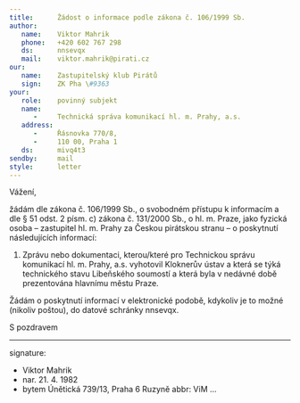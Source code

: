 ```yaml
---
title:      Žádost o informace podle zákona č. 106/1999 Sb.
author:
   name:    Viktor Mahrik
   phone:   +420 602 767 298
   ds:      nnsevqx
   mail:    viktor.mahrik@pirati.cz
our:
   name:    Zastupitelský klub Pirátů
   sign:    ZK Pha \#9363
your:
   role:    povinný subjekt
   name:    
      -     Technická správa komunikací hl. m. Prahy, a.s.
   address:
      -     Řásnovka 770/8,
      -     110 00, Praha 1
   ds:      mivq4t3
sendby:     mail
style:      letter
---
```


Vážení,

žádám dle zákona č. 106/1999 Sb., o svobodném přístupu k informacím a dle § 51 odst. 2 písm. c) zákona č. 131/2000 Sb., o hl. m. Praze, jako fyzická osoba – zastupitel hl. m. Prahy za Českou pirátskou stranu – o poskytnutí následujících informací:

1. Zprávu nebo dokumentaci, kterou/které pro Technickou správu komunikací hl. m. Prahy, a.s. vyhotovil Kloknerův ústav a která se týká technického stavu Libeňského soumostí a která byla v nedávné době prezentována hlavnímu městu Praze.

Žádám o poskytnutí informací v elektronické podobě, kdykoliv je to možné (nikoliv poštou), do datové schránky nnsevqx. 

S pozdravem

---
signature:
  - Viktor Mahrik
  - nar. 21. 4. 1982
  - bytem Únětická 739/13, Praha 6 Ruzyně
abbr:       ViM
...
